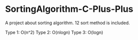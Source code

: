 # SortingAlgorithm-C-Plus-Plus
 A project about sorting algorithm. 12 sort method is included.
 
 Type 1: O(n^2)
 Type 2: O(nlogn)
 Type 3: O(logn)
